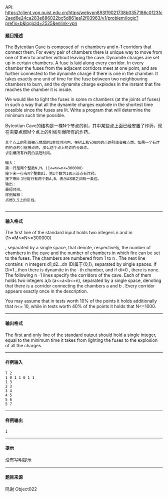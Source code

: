 API: https://client.vpn.nuist.edu.cn/https/webvpn893ff9021738b0357186c0f23fc2aed6e24ca283e886022bc5d861ea12f03963/v1/problem/logic?prefix=b&logicId=2525&enlink-vpn

#### 题目描述

The Byteotian Cave is composed of  n chambers and n-1 corridors that connect them. For every pair of chambers there is unique way to move from one of them to another without leaving the cave. Dynamite charges are set up in certain chambers. A fuse is laid along every corridor. In every chamber the fuses from the adjacent corridors meet at one point, and are further connected to the dynamite charge if there is one in the chamber. It takes exactly one unit of time for the fuse between two neighbouring chambers to burn, and the dynamite charge explodes in the instant that fire reaches the chamber it is inside.

We would like to light the fuses in some m chambers (at the joints of fuses) in such a way that all the dynamite charges explode in the shortest time possible since the fuses are lit. Write a program that will determine the minimum such time possible.

Byteotian Cave的结构是一棵N个节点的树，其中某些点上面已经安置了炸药，现在需要点燃M个点上的引线引爆所有的炸药。

```
某个点上的引线被点燃后的1单位时间内，在树上和它相邻的点的引线会被点燃。如果一个有炸药的点的引信被点燃，那么这个点上的炸药会爆炸。
求引爆所有炸药的最短时间。

输入：
第一行是两个整数N,M。(1<=m<=n<=300000）
接下来一行有N个整数Di，第I个数为1表示该点有炸药。
接下来N-1行每行有两个数A,B，表示A和B之间有一条边。
输出：
最短时间。
样例解释： 
点燃3,5上的引线。  
  

```

---

#### 输入格式

The first line of the standard input holds two integers n and m (1<=M<=N<=300000)

, separated by a single space, that denote, respectively, the number of chambers in the cave and the number of chambers in which fire can be set to the fuses. The chambers are numbered from 1 to n . The next line contains  n integers d1,d2…dn (Di属于{0,1}, separated by single spaces. If Di=1 , then there is dynamite in the -th chamber, and if di=0 , there is none. The following n -1 lines specify the corridors of the cave. Each of them holds two integers a,b (a<=a<b<=n), separated by a single space, denoting that there is a corridor connecting the chambers a and b . Every corridor appears exactly once in the description.

You may assume that in tests worth 10% of the points it holds additionally that n<= 10, while in tests worth 40% of the points it holds that N<=1000.

---

#### 输出格式

The first and only line of the standard output should hold a single integer, equal to the minimum time it takes from lighting the fuses to the explosion of all the charges.

---

#### 样例输入
```
7 2
1 0 1 1 0 1 1
1 3
2 3
3 4
4 5
5 6
5 7
```

---

#### 样例输出
```
1
```

---

#### 提示

没有写明提示

---

#### 题目来源

鸣谢 Object022